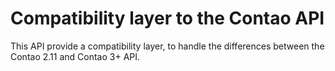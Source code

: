 Compatibility layer to the Contao API
=====

This API provide a compatibility layer, to handle the differences between the Contao 2.11 and Contao 3+ API.
